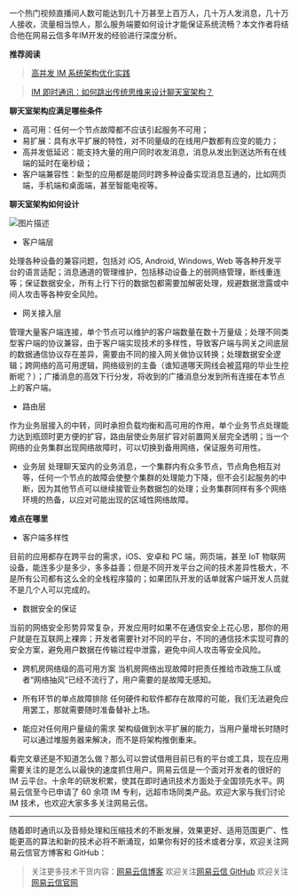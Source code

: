 一个热门视频直播间人数可能达到几十万甚至上百万人，几十万人发消息，几十万人接收，流量相当惊人，那么服务端要如何设计才能保证系统流畅？本文作者将结合他在网易云信多年IM开发的经验进行深度分析。

**推荐阅读**
> [高并发 IM 系统架构优化实践][1]

> [IM 即时通讯：如何跳出传统思维来设计聊天室架构？][2]

**聊天室架构应满足哪些条件**
 - 高可用：任何一个节点故障都不应该引起服务不可用；
 - 易扩展：具有水平扩展的特性，对不同量级的在线用户数都有应变的能力；
 - 高并发低延迟：能支持大量的用户同时收发消息，消息从发出到送达所有在线端的延时在毫秒级；
 - 客户端兼容性：新型的应用都是能同时跨多种设备实现消息互通的，比如网页端，手机端和桌面端，甚至智能电视等。

**聊天室架构如何设计**

![图片描述][3]

- 客户端层

处理各种设备的兼容问题，包括对 iOS, Android, Windows, Web 等各种开发平台的语言适配；消息通道的管理维护，包括移动设备上的弱网络管理，断线重连等；保证数据安全，所有上行下行的数据包都需要加解密处理，规避数据泄露或中间人攻击等各种安全风险。

- 网关接入层

管理大量客户端连接，单个节点可以维护的客户端数量在数十万量级；处理不同类型客户端的协议兼容，由于客户端实现技术的多样性，导致客户端与网关之间底层的数据通信协议存在差异，需要由不同的接入网关做协议转换；处理数据安全逻辑；跨网络的高可用逻辑，网络级别的主备（谁知道哪天网线会被蓝翔的毕业生挖断呢？）；广播消息的高效下行分发，将收到的广播消息分发到所有连接在本节点上的客户端。

- 路由层

作为业务层接入的中转，同时承担负载均衡和高可用的作用，单个业务节点处理能力达到瓶颈时更方便的扩容，路由层使业务层扩容对前置网关层完全透明；当一个网络的业务集群出现网络故障时，可以切换到备用网络，保证服务可用性。

- 业务层
处理聊天室内的业务消息，一个集群内有众多节点，节点角色相互对等，任何一个节点的故障会使整个集群的处理能力下降，但不会引起服务的中断，因为其他节点可以继续接管业务数据包的处理；业务集群同样有多个网络环境的热备，以应对可能出现的区域性网络故障。

**难点在哪里**

 - 客户端多样性

目前的应用都存在跨平台的需求，iOS、安卓和 PC 端，网页端，甚至 IoT 物联网设备，能连多少是多少，多多益善；但是不同开发平台之间的技术差异性极大，不是所有公司都有这么全的全栈程序猿的；如果团队开发的话单就客户端开发人员就不是几个人可以完成的。

- 数据安全的保证

当前的网络安全形势异常复杂，开发应用时如果不在通信安全上花心思，那你的用户就是在互联网上裸奔；开发者需要针对不同的平台，不同的通信技术实现可靠的安全方案，避免用户数据在传输过程中泄露，避免中间人攻击等安全风险。

- 跨机房网络级的高可用方案
当机房网络出现故障时把责任推给市政施工队或者“网络抽风”已经不流行了，用户需要的是故障无感知。

- 所有环节的单点故障排除
任何硬件和软件都存在故障的可能，我们无法避免应用罢工，那就需要随时准备替补上场。

- 能应对任何用户量级的需求
架构级做到水平扩展的能力，当用户量增长时随时可以通过堆服务器来解决，而不是将架构推倒重来。

看完文章还是不知道怎么做？那么可以尝试借用目前已有的平台或工具，现在应用需要关注的是怎么以最快的速度抓住用户。网易云信是一个面对开发者的很好的 IM 云平台。十余年的研发积累，使其在即时通讯技术方面处于全国领先水平。网易云信至今已申请了 60 余项 IM 专利，远超市场同类产品。欢迎大家与我们讨论 IM 技术，也欢迎大家多多关注网易云信。


  [1]: http://netease.im/blog/im4-0608/
  [2]: http://netease.im/blog/im13-0622/
  [3]: https://i.loli.net/2018/08/24/5b7f7c7b4640b.png


----------
随着即时通讯以及音频处理和压缩技术的不断发展，效果更好、适用范围更广、性能更高的算法和新的技术必将不断涌现，如果你有好的技术或者分享，欢迎关注网易云信官方博客和 GitHub：

> 关注更多技术干货内容：[网易云信博客][4]
> 欢迎关注[网易云信 GitHub][5]
> 欢迎关注[网易云信官网][6]


  [4]: https://yunxin.163.com/dev-blog
  [5]: https://github.com/netease-im
  [6]: https://yunxin.163.com/
